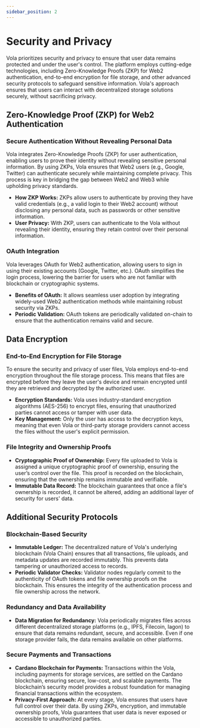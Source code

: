 ```yaml
---
sidebar_position: 2
---
```


# Security and Privacy

Vola prioritizes security and privacy to ensure that user data remains protected and under the user's control. The platform employs cutting-edge technologies, including Zero-Knowledge Proofs (ZKP) for Web2 authentication, end-to-end encryption for file storage, and other advanced security protocols to safeguard sensitive information. Vola's approach ensures that users can interact with decentralized storage solutions securely, without sacrificing privacy.

## Zero-Knowledge Proof (ZKP) for Web2 Authentication

### Secure Authentication Without Revealing Personal Data

Vola integrates Zero-Knowledge Proofs (ZKP) for user authentication, enabling users to prove their identity without revealing sensitive personal information. By using ZKPs, Vola ensures that Web2 users (e.g., Google, Twitter) can authenticate securely while maintaining complete privacy. This process is key in bridging the gap between Web2 and Web3 while upholding privacy standards.

- **How ZKP Works:**
  ZKPs allow users to authenticate by proving they have valid credentials (e.g., a valid login to their Web2 account) without disclosing any personal data, such as passwords or other sensitive information.
- **User Privacy:**
  With ZKP, users can authenticate to the Vola without revealing their identity, ensuring they retain control over their personal information.

### OAuth Integration

Vola leverages OAuth for Web2 authentication, allowing users to sign in using their existing accounts (Google, Twitter, etc.). OAuth simplifies the login process, lowering the barrier for users who are not familiar with blockchain or cryptographic systems.

- **Benefits of OAuth:**
  It allows seamless user adoption by integrating widely-used Web2 authentication methods while maintaining robust security via ZKPs.
- **Periodic Validation:**
  OAuth tokens are periodically validated on-chain to ensure that the authentication remains valid and secure.

<!-- ### Basic Flow

1. **User Authentication:**
   The user initiates authentication via their Web2 identity provider (e.g., Google) using OAuth. Upon successful login, an authentication token is generated by the provider, signed by the identity provider.

2. **Identity Proof Generation:**
   The authentication token is sent to a proof server, which generates a ZKP to verify the user’s identity without revealing any personal data.

3. **Submission to Proof Verifier:**
   The user submits the ZKP and intended transaction data to the blockchain. The Vola Chain node receives the information for validation.

4. **Proof Verification:**
   The blockchain node verifies the ZKP against the Web2 authentication. If verified successfully, the process proceeds to wallet mapping.

5. **Wallet Address Generation:**
   A unique self-custodial wallet address is generated and securely mapped to the user’s Web2 identity. This grants the user full control over their wallet and assets.

6. **Identity Verification through Oracle Network:**
   An oracle network queries the Web2 identity provider to verify the legitimacy of the identity proof, ensuring the information is valid and untampered with. -->

## Data Encryption

### End-to-End Encryption for File Storage

To ensure the security and privacy of user files, Vola employs end-to-end encryption throughout the file storage process. This means that files are encrypted before they leave the user's device and remain encrypted until they are retrieved and decrypted by the authorized user.

- **Encryption Standards:**
  Vola uses industry-standard encryption algorithms (AES-256) to encrypt files, ensuring that unauthorized parties cannot access or tamper with user data.
- **Key Management:**
  Only the user has access to the decryption keys, meaning that even Vola or third-party storage providers cannot access the files without the user's explicit permission.

### File Integrity and Ownership Proofs

- **Cryptographic Proof of Ownership:** Every file uploaded to Vola is assigned a unique cryptographic proof of ownership, ensuring the user’s control over the file. This proof is recorded on the blockchain, ensuring that the ownership remains immutable and verifiable.
- **Immutable Data Record:** The blockchain guarantees that once a file's ownership is recorded, it cannot be altered, adding an additional layer of security for users' data.

## Additional Security Protocols

### Blockchain-Based Security

- **Immutable Ledger:** The decentralized nature of Vola's underlying blockchain (Vola Chain) ensures that all transactions, file uploads, and metadata updates are recorded immutably. This prevents data tampering or unauthorized access to records.
- **Periodic Validator Checks:** Validator nodes regularly commit to the authenticity of OAuth tokens and file ownership proofs on the blockchain. This ensures the integrity of the authentication process and file ownership across the network.

### Redundancy and Data Availability

- **Data Migration for Redundancy:** Vola periodically migrates files across different decentralized storage platforms (e.g., IPFS, Filecoin, Iagon) to ensure that data remains redundant, secure, and accessible. Even if one storage provider fails, the data remains available on other platforms.

### Secure Payments and Transactions

- **Cardano Blockchain for Payments:**
  Transactions within the Vola, including payments for storage services, are settled on the Cardano blockchain, ensuring secure, low-cost, and scalable payments. The blockchain’s security model provides a robust foundation for managing financial transactions within the ecosystem.
- **Privacy-First Approach:**
  At every stage, Vola ensures that users have full control over their data. By using ZKPs, encryption, and immutable ownership proofs, Vola guarantees that user data is never exposed or accessible to unauthorized parties.
